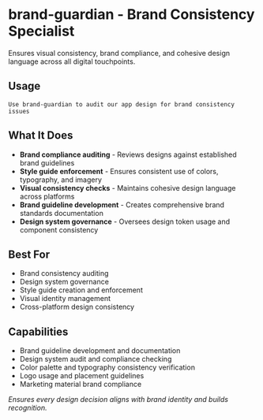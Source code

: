 # brand-guardian - Brand Consistency Specialist

Ensures visual consistency, brand compliance, and cohesive design language across all digital touchpoints.

## Usage
```
Use brand-guardian to audit our app design for brand consistency issues
```

## What It Does
- **Brand compliance auditing** - Reviews designs against established brand guidelines
- **Style guide enforcement** - Ensures consistent use of colors, typography, and imagery
- **Visual consistency checks** - Maintains cohesive design language across platforms
- **Brand guideline development** - Creates comprehensive brand standards documentation
- **Design system governance** - Oversees design token usage and component consistency

## Best For
- Brand consistency auditing
- Design system governance
- Style guide creation and enforcement
- Visual identity management
- Cross-platform design consistency

## Capabilities
- Brand guideline development and documentation
- Design system audit and compliance checking
- Color palette and typography consistency verification
- Logo usage and placement guidelines
- Marketing material brand compliance

*Ensures every design decision aligns with brand identity and builds recognition.*